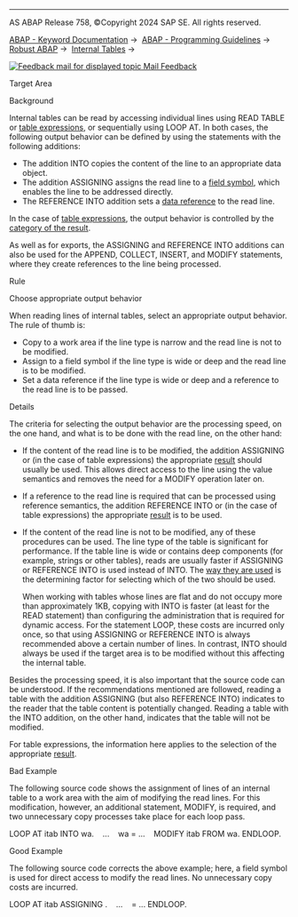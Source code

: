   

* * *

AS ABAP Release 758, ©Copyright 2024 SAP SE. All rights reserved.

[ABAP - Keyword Documentation](https://help.sap.com/doc/abapdocu_latest_index_htm/latest/en-US/abenabap.htm) →  [ABAP - Programming Guidelines](https://help.sap.com/doc/abapdocu_latest_index_htm/latest/en-US/abenabap_pgl.htm) →  [Robust ABAP](https://help.sap.com/doc/abapdocu_latest_index_htm/latest/en-US/abenrobust_abap_gdl.htm) →  [Internal Tables](https://help.sap.com/doc/abapdocu_latest_index_htm/latest/en-US/abenitab_gdl.htm) → 

 [![](Mail.gif?object=Mail.gif "Feedback mail for displayed topic") Mail Feedback](mailto:f1_help@sap.com?subject=Feedback%20on%20ABAP%20Documentation&body=Document:%20Target%20Area%2C%20ABENTABLE_OUTPUT_GUIDL%2C%20758%0D%0A%0D%0AError:%0D%0A%0D%0A%0D%0A%0D%0ASuggestion%20for%20improvement:)

Target Area

Background   

Internal tables can be read by accessing individual lines using READ TABLE or [table expressions](https://help.sap.com/doc/abapdocu_latest_index_htm/latest/en-US/abentable_expression_glosry.htm "Glossary Entry"), or sequentially using LOOP AT. In both cases, the following output behavior can be defined by using the statements with the following additions:

-   The addition INTO copies the content of the line to an appropriate data object.
-   The addition ASSIGNING assigns the read line to a [field symbol](https://help.sap.com/doc/abapdocu_latest_index_htm/latest/en-US/abendyn_access_data_obj_guidl.htm "Guideline"), which enables the line to be addressed directly.
-   The REFERENCE INTO addition sets a [data reference](https://help.sap.com/doc/abapdocu_latest_index_htm/latest/en-US/abendyn_access_data_obj_guidl.htm "Guideline") to the read line.

In the case of [table expressions](https://help.sap.com/doc/abapdocu_latest_index_htm/latest/en-US/abentable_expressions.htm), the output behavior is controlled by the [category of the result](https://help.sap.com/doc/abapdocu_latest_index_htm/latest/en-US/abentable_exp_result.htm).

As well as for exports, the ASSIGNING and REFERENCE INTO additions can also be used for the APPEND, COLLECT, INSERT, and MODIFY statements, where they create references to the line being processed.

Rule   

Choose appropriate output behavior

When reading lines of internal tables, select an appropriate output behavior. The rule of thumb is:

-   Copy to a work area if the line type is narrow and the read line is not to be modified.
-   Assign to a field symbol if the line type is wide or deep and the read line is to be modified.
-   Set a data reference if the line type is wide or deep and a reference to the read line is to be passed.

Details   

The criteria for selecting the output behavior are the processing speed, on the one hand, and what is to be done with the read line, on the other hand:

-   If the content of the read line is to be modified, the addition ASSIGNING or (in the case of table expressions) the appropriate [result](https://help.sap.com/doc/abapdocu_latest_index_htm/latest/en-US/abentable_exp_result.htm) should usually be used. This allows direct access to the line using the value semantics and removes the need for a MODIFY operation later on.
-   If a reference to the read line is required that can be processed using reference semantics, the addition REFERENCE INTO or (in the case of table expressions) the appropriate [result](https://help.sap.com/doc/abapdocu_latest_index_htm/latest/en-US/abentable_exp_result.htm) is to be used.
-   If the content of the read line is not to be modified, any of these procedures can be used. The line type of the table is significant for performance. If the table line is wide or contains deep components (for example, strings or other tables), reads are usually faster if ASSIGNING or REFERENCE INTO is used instead of INTO. The [way they are used](https://help.sap.com/doc/abapdocu_latest_index_htm/latest/en-US/abendyn_access_data_obj_guidl.htm "Guideline") is the determining factor for selecting which of the two should be used.
    
    When working with tables whose lines are flat and do not occupy more than approximately 1KB, copying with INTO is faster (at least for the READ statement) than configuring the administration that is required for dynamic access. For the statement LOOP, these costs are incurred only once, so that using ASSIGNING or REFERENCE INTO is always recommended above a certain number of lines. In contrast, INTO should always be used if the target area is to be modified without this affecting the internal table.
    

Besides the processing speed, it is also important that the source code can be understood. If the recommendations mentioned are followed, reading a table with the addition ASSIGNING (but also REFERENCE INTO) indicates to the reader that the table content is potentially changed. Reading a table with the INTO addition, on the other hand, indicates that the table will not be modified.

For table expressions, the information here applies to the selection of the appropriate [result](https://help.sap.com/doc/abapdocu_latest_index_htm/latest/en-US/abentable_exp_result.htm).

Bad Example

The following source code shows the assignment of lines of an internal table to a work area with the aim of modifying the read lines. For this modification, however, an additional statement, MODIFY, is required, and two unnecessary copy processes take place for each loop pass.

LOOP AT itab INTO wa.
   ...
   wa = ...
   MODIFY itab FROM wa.
ENDLOOP.

Good Example

The following source code corrects the above example; here, a field symbol is used for direct access to modify the read lines. No unnecessary copy costs are incurred.

LOOP AT itab ASSIGNING <fs>.
   ...
   <fs> = ...
ENDLOOP.